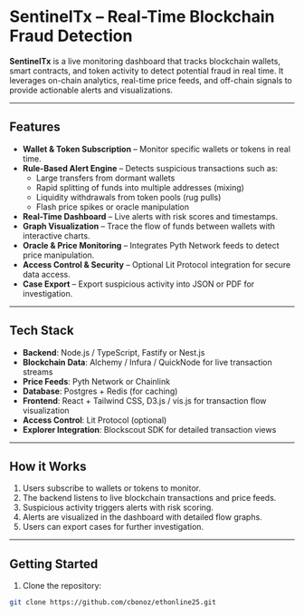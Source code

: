 # SentinelTx – Real-Time Blockchain Fraud Detection

**SentinelTx** is a live monitoring dashboard that tracks blockchain wallets, smart contracts, and token activity to detect potential fraud in real time. It leverages on-chain analytics, real-time price feeds, and off-chain signals to provide actionable alerts and visualizations.

---

## Features

- **Wallet & Token Subscription** – Monitor specific wallets or tokens in real time.
- **Rule-Based Alert Engine** – Detects suspicious transactions such as:
  - Large transfers from dormant wallets
  - Rapid splitting of funds into multiple addresses (mixing)
  - Liquidity withdrawals from token pools (rug pulls)
  - Flash price spikes or oracle manipulation
- **Real-Time Dashboard** – Live alerts with risk scores and timestamps.
- **Graph Visualization** – Trace the flow of funds between wallets with interactive charts.
- **Oracle & Price Monitoring** – Integrates Pyth Network feeds to detect price manipulation.
- **Access Control & Security** – Optional Lit Protocol integration for secure data access.
- **Case Export** – Export suspicious activity into JSON or PDF for investigation.

---

## Tech Stack

- **Backend**: Node.js / TypeScript, Fastify or Nest.js
- **Blockchain Data**: Alchemy / Infura / QuickNode for live transaction streams
- **Price Feeds**: Pyth Network or Chainlink
- **Database**: Postgres + Redis (for caching)
- **Frontend**: React + Tailwind CSS, D3.js / vis.js for transaction flow visualization
- **Access Control**: Lit Protocol (optional)
- **Explorer Integration**: Blockscout SDK for detailed transaction views

---

## How it Works

1. Users subscribe to wallets or tokens to monitor.
2. The backend listens to live blockchain transactions and price feeds.
3. Suspicious activity triggers alerts with risk scoring.
4. Alerts are visualized in the dashboard with detailed flow graphs.
5. Users can export cases for further investigation.

---

## Getting Started

1. Clone the repository:
```bash
git clone https://github.com/cbonoz/ethonline25.git
